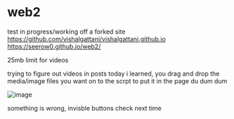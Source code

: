 # web2
test in progress/working off a forked site
https://github.com/vishalgattani/vishalgattani.github.io
https://seerow0.github.io/web2/

25mb limit for videos 

trying to figure out videos in posts
today i learned, you drag and drop the media/image files you want on to the scrpt to put it in the page du dum dum


![image](https://github.com/Seerow0/web2/assets/92154813/1b9572da-10a3-4cbf-8e61-b2b7caca2a9e)

something is wrong, invisble buttons check next time
